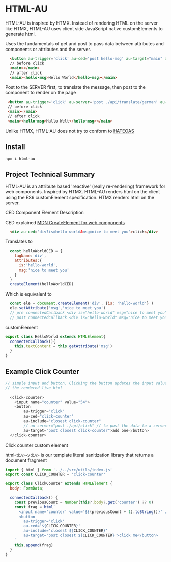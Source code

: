 # HTML-AU
HTML-AU is inspired by HTMX. Instead of rendering HTML on the server like HTMX, HTML-AU uses client side JavaScript native customElements to generate html.

Uses the fundamentals of get and post to pass data between attributes and components or attributes and the server.

``` html
  <button au-trigger='click' au-ced='post hello-msg' au-target="main" au-swap='innerHTML' name='msg' value='Hello World'>Show Message</button>
  // before click
  <main></main>
  // after click
  <main><hello-msg>Hello World</hello-msg></main>
 ```

Post to the SERVER first, to translate the message, then post to the component to render on the page
 ``` html
  <button au-trigger='click' au-server='post ./api/translate/german' au-ced='post hello-msg' au-target="main" au-swap='innerHTML' name='msg' value='Hello World'>Show Message</button>
  // before click
  <main></main>
  // after click
  <main><hello-msg>Hallo Welt</hello-msg></main>
 ```

Unlike HTMX, HTML-AU does not try to conform to [HATEOAS](https://en.wikipedia.org/wiki/HATEOAS)
## Install
```npm i html-au```


## Project Technical Summary
HTML-AU is an attribute based 'reactive' (really re-rendering) framework for web components. Inspired by HTMX.
HTML-AU renders html on the client using the ES6 customElement specification. HTMX renders html on the server.

CED Component Element Description

CED explained
[MDN CreateElement for web components](https://developer.mozilla.org/en-US/docs/Web/API/Document/createElement#web_component_example)

``` html
  <div au-ced='div?is=hello-world&msg=nice to meet you'>click</div>
```
Translates to 
``` js
  const helloWorldCED = {
    tagName:'div',
    attributes:{
      is:'hello-world',
      msg:'nice to meet you'
    }
  }
  createElement(helloWorldCED)
```
Which is equivalent to
``` js
  const ele = document.createElement('div', {is: 'hello-world'} )
  ele.setAttribute('msg','nice to meet you')
  // pre connectedCallback <div is="hello-world" msg="nice to meet you"></div>
  // post connectedCallback <div is="hello-world" msg="nice to meet you">nice to meet you<div>
```

customElement
``` js
export class HelloWorld extends HTMLElement{
  connectedCallback(){
    this.textContent = this.getAttribute('msg')
  }
}
```
## Example Click Counter

``` js
// simple input and button. Clicking the button updates the input value.
// the rendered live html

  <click-counter>
    <input name="counter" value="54">
    <button
        au-trigger="click"
        au-ced="click-counter"
        au-include="closest click-counter"
        // au-server="post ./api/click" // to post the data to a server, then send the results to the component
        au-target="post closest click-counter">add one</button>
  </click-counter>

```

Click counter custom element

html`<div></div>` is our template literal sanitization library that returns a document fragment
``` js
import { html } from '../../src/utils/index.js'
export const CLICK_COUNTER = 'click-counter'

export class ClickCounter extends HTMLElement {
  body: FormData;

  connectedCallback() {
    const previousCount = Number(this?.body?.get('counter') ?? 0)
    const frag = html`
      <input name='counter' value='${(previousCount + 1).toString()}' />
      <button
        au-trigger='click'
        au-ced='${CLICK_COUNTER}'
        au-include='closest ${CLICK_COUNTER}'
        au-target='post closest ${CLICK_COUNTER}'>click me</button>
    `
    this.append(frag)
  }
}

```
